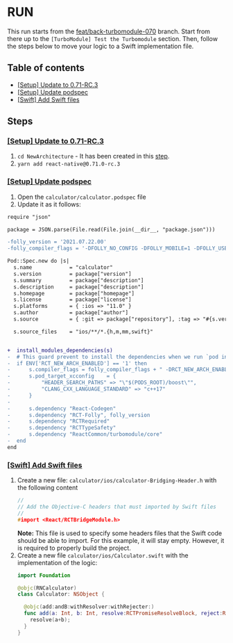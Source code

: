 # RUN

This run starts from the [feat/back-turbomodule-070](https://github.com/react-native-community/RNNewArchitectureLibraries/tree/feat/back-turbomodule-070) branch.
Start from there up to the `[TurboModule] Test the Turbomodule` section. Then, follow the steps below to move your logic to a Swift implementation file.

## Table of contents

* [[Setup] Update to 0.71-RC.3](#update)
* [[Setup] Update podspec](#update-podspec)
* [[Swift] Add Swift files](#swift)

## Steps

### <a name="update" />[[Setup] Update to 0.71-RC.3]()

1. `cd NewArchitecture` - It has been created in this [step](https://github.com/react-native-community/RNNewArchitectureLibraries/tree/feat/back-turbomodule-070#tm-test).
2. `yarn add react-native@0.71.0-rc.3`

### <a name="update-podspec" />[[Setup] Update podspec]()

1. Open the `calculator/calculator.podspec` file
2. Update it as it follows:
```diff
require "json"

package = JSON.parse(File.read(File.join(__dir__, "package.json")))

-folly_version = '2021.07.22.00'
-folly_compiler_flags = '-DFOLLY_NO_CONFIG -DFOLLY_MOBILE=1 -DFOLLY_USE_LIBCPP=1 -Wno-comma -Wno-shorten-64-to-32'

Pod::Spec.new do |s|
  s.name            = "calculator"
  s.version         = package["version"]
  s.summary         = package["description"]
  s.description     = package["description"]
  s.homepage        = package["homepage"]
  s.license         = package["license"]
  s.platforms       = { :ios => "11.0" }
  s.author          = package["author"]
  s.source          = { :git => package["repository"], :tag => "#{s.version}" }

  s.source_files    = "ios/**/*.{h,m,mm,swift}"


+  install_modules_dependencies(s)
-  # This guard prevent to install the dependencies when we run `pod install` in the old architecture.
-  if ENV['RCT_NEW_ARCH_ENABLED'] == '1' then
-      s.compiler_flags = folly_compiler_flags + " -DRCT_NEW_ARCH_ENABLED=1"
-      s.pod_target_xcconfig    = {
-          "HEADER_SEARCH_PATHS" => "\"$(PODS_ROOT)/boost\"",
-          "CLANG_CXX_LANGUAGE_STANDARD" => "c++17"
-      }
-
-      s.dependency "React-Codegen"
-      s.dependency "RCT-Folly", folly_version
-      s.dependency "RCTRequired"
-      s.dependency "RCTTypeSafety"
-      s.dependency "ReactCommon/turbomodule/core"
-  end
end
```

### <a name="swift" />[[Swift] Add Swift files]()

1. Create a new file: `calculator/ios/calculator-Bridging-Header.h` with the following content
    ```c++
    //
    // Add the Objective-C headers that must imported by Swift files
    //
    #import <React/RCTBridgeModule.h>
    ```
    **Note:** This file is used to specify some headers files that the Swift code should be able to import. For this example, it will stay empty. However, it is required to properly build the project.
2. Create a new file `calculator/ios/Calculator.swift` with the implementation of the logic:
    ```swift
    import Foundation

    @objc(RNCalculator)
    class Calculator: NSObject {

      @objc(add:andB:withResolver:withRejecter:)
      func add(a: Int, b: Int, resolve:RCTPromiseResolveBlock, reject:RCTPromiseRejectBlock) -> Void {
        resolve(a+b);
      }
    }

    ```
